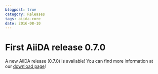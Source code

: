 ```yaml
---
blogpost: true
category: Releases
tags: aiida-core
date: 2016-08-10
---
```


# First AiiDA release 0.7.0

A new AiiDA release (0.7.0) is available! You can find more information at our [download page](https://www.aiida.net/download/)!